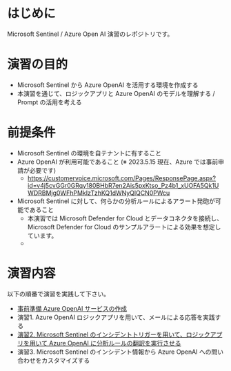 # はじめに
Microsoft Sentinel / Azure Open AI 演習のレポジトリです。

# 演習の目的
- Microsoft Sentinel から Azure OpenAI を活用する環境を作成する
- 本演習を通じて、ロジックアプリと Azure OpenAI のモデルを理解する / Prompt の活用を考える

# 前提条件
- Microsoft Sentinel の環境を自テナントに有すること
- Azure OpenAI が利用可能であること (※ 2023.5.15 現在、Azure では事前申請が必要です)
  -   https://customervoice.microsoft.com/Pages/ResponsePage.aspx?id=v4j5cvGGr0GRqy180BHbR7en2Ais5pxKtso_Pz4b1_xUOFA5Qk1UWDRBMjg0WFhPMkIzTzhKQ1dWNyQlQCN0PWcu
- Microsoft Sentinel に対して、何らかの分析ルールによるアラート発砲が可能であること
  -   本演習では Microsoft Defender for Cloud とデータコネクタを接続し、Microsoft Defender for Cloud のサンプルアラートによる効果を想定しています。
  -   

# 演習内容
以下の順番で演習を実践して下さい。
- [事前準備 Azure OpenAI サービスの作成](https://github.com/hisashin0728/SentinelAzureOpenAI/blob/main/preconfiguration.md)
- 演習1. Azure OpenAI ロジックアプリを用いて、メールによる応答を実践する
- [演習2. Microsoft Sentinel のインシデントトリガーを用いて、ロジックアプリを用いて Azure OpenAI に分析ルールの翻訳を実行させる](https://github.com/hisashin0728/SentinelAzureOpenAI/blob/main/Work2.md)
- 演習3. Microsoft Sentinel のインシデント情報から Azure OpenAI への問い合わせをカスタマイズする
